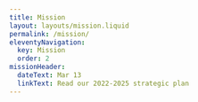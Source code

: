 ```yaml
---
title: Mission
layout: layouts/mission.liquid
permalink: /mission/
eleventyNavigation:
  key: Mission
  order: 2
missionHeader:
  dateText: Mar 13
  linkText: Read our 2022-2025 strategic plan
---
```

